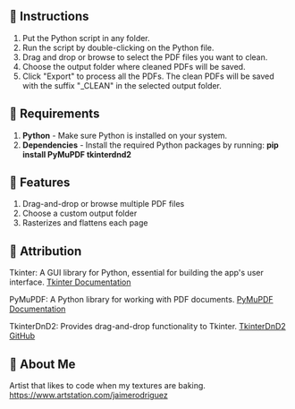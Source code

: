 ## 🚀 Instructions 

1. Put the Python script in any folder.
2. Run the script by double-clicking on the Python file.
3. Drag and drop or browse to select the PDF files you want to clean.
4. Choose the output folder where cleaned PDFs will be saved.
5. Click "Export" to process all the PDFs. The clean PDFs will be saved with the suffix "_CLEAN" in the selected output folder.

## 🌟 Requirements

1. **Python** - Make sure Python is installed on your system.
2. **Dependencies** - Install the required Python packages by running: **pip install PyMuPDF tkinterdnd2**
   
## 🌟 Features

1. Drag-and-drop or browse multiple PDF files  
2. Choose a custom output folder  
3. Rasterizes and flattens each page  

## 🌟 Attribution
Tkinter: A GUI library for Python, essential for building the app's user interface. [Tkinter Documentation](https://docs.python.org/3/library/tkinter.html)

PyMuPDF: A Python library for working with PDF documents. [PyMuPDF Documentation](https://pymupdf.readthedocs.io/en/latest/document.html)

TkinterDnD2: Provides drag-and-drop functionality to Tkinter. [TkinterDnD2 GitHub](https://pypi.org/project/tkinterdnd2/)

## 🌟 About Me

Artist that likes to code when my textures are baking. https://www.artstation.com/jaimerodriguez 
